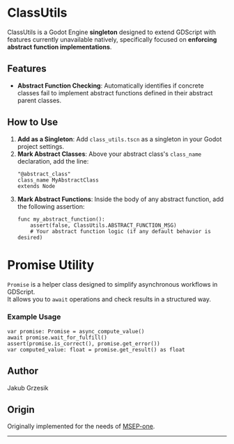
# ClassUtils

ClassUtils is a Godot Engine **singleton** designed to extend GDScript with features currently unavailable natively, specifically focused on **enforcing abstract function implementations**.

## Features

* **Abstract Function Checking**: Automatically identifies if concrete classes fail to implement abstract functions defined in their abstract parent classes.

## How to Use

1.  **Add as a Singleton**: Add `class_utils.tscn` as a singleton in your Godot project settings.
2.  **Mark Abstract Classes**: Above your abstract class's `class_name` declaration, add the line:
    ```gdscript
    "@abstract_class"
    class_name MyAbstractClass
    extends Node
    ```
3.  **Mark Abstract Functions**: Inside the body of any abstract function, add the following assertion:
    ```gdscript
    func my_abstract_function():
        assert(false, ClassUtils.ABSTRACT_FUNCTION_MSG)
        # Your abstract function logic (if any default behavior is desired)
    ```


# Promise Utility

`Promise` is a helper class designed to simplify asynchronous workflows in GDScript.  
It allows you to `await` operations and check results in a structured way.

### Example Usage

```gdscript
var promise: Promise = async_compute_value()
await promise.wait_for_fulfill()
assert(promise.is_correct(), promise.get_error())
var computed_value: float = promise.get_result() as float
````


## Author

Jakub Grzesik

## Origin

Originally implemented for the needs of [MSEP-one](https://github.com/MSEP-one/msep.one).

---

